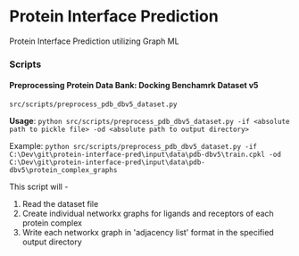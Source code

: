 # Protein Interface Prediction
Protein Interface Prediction utilizing Graph ML


### Scripts
#### Preprocessing Protein Data Bank: Docking Benchamrk Dataset v5
`src/scripts/preprocess_pdb_dbv5_dataset.py`

**Usage**: 
`python src/scripts/preprocess_pdb_dbv5_dataset.py -if <absolute path to pickle file> -od <absolute path to output directory>`

Example: `python src/scripts/preprocess_pdb_dbv5_dataset.py -if C:\Dev\git\protein-interface-pred\input\data\pdb-dbv5\train.cpkl -od C:\Dev\git\protein-interface-pred\input\data\pdb-dbv5\protein_complex_graphs`


This script will - 
1. Read the dataset file
2. Create individual networkx graphs for ligands and receptors of each protein complex
3. Write each networkx graph in 'adjacency list' format in the specified output directory